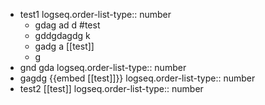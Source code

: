 - test1
  logseq.order-list-type:: number
	- gdag ad d #test
	- gddgdagdg k
	- gadg a [[test]]
	- g
- gnd gda
  logseq.order-list-type:: number
- gagdg {{embed [[test]]}}
  logseq.order-list-type:: number
- test2 [[test]]
  logseq.order-list-type:: number